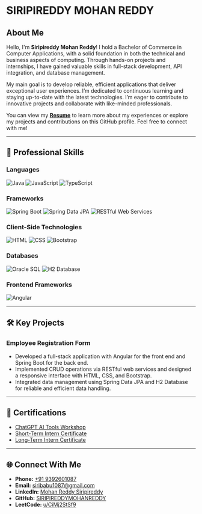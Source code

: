 # SIRIPIREDDY MOHAN REDDY
## About Me

Hello, I'm **Siripireddy Mohan Reddy**! I hold a Bachelor of Commerce in Computer Applications, with a solid foundation in both the technical and business aspects of computing. Through hands-on projects and internships, I have gained valuable skills in full-stack development, API integration, and database management.

My main goal is to develop reliable, efficient applications that deliver exceptional user experiences. I’m dedicated to continuous learning and staying up-to-date with the latest technologies. I’m eager to contribute to innovative projects and collaborate with like-minded professionals.

You can view my [**Resume**](https://drive.google.com/file/d/1nnm4E2NN6bcsReuFSyDMp5YeF-URE4rS/view?usp=sharing) to learn more about my experiences or explore my projects and contributions on this GitHub profile. Feel free to connect with me!

---
<section id="skills">
  <h2>💼 <strong>Professional Skills</strong></h2>
  
  <h3><strong>Languages</strong></h3>
  <p>
    <img src="https://img.shields.io/badge/Java-orange?style=flat-square&logo=java&logoColor=white" alt="Java">
    <img src="https://img.shields.io/badge/JavaScript-yellow?style=flat-square&logo=javascript&logoColor=black" alt="JavaScript">
    <img src="https://img.shields.io/badge/TypeScript-blue?style=flat-square&logo=typescript&logoColor=white" alt="TypeScript">
  </p>
  
  <h3><strong>Frameworks</strong></h3>
  <p>
    <img src="https://img.shields.io/badge/Spring%20Boot-green?style=flat-square&logo=spring&logoColor=white" alt="Spring Boot">
    <img src="https://img.shields.io/badge/Spring%20Data%20JPA-blue?style=flat-square&logo=spring&logoColor=white" alt="Spring Data JPA">
    <img src="https://img.shields.io/badge/RESTful%20Web%20Services-teal?style=flat-square&logo=rest&logoColor=white" alt="RESTful Web Services">
  </p>
  
  <h3><strong>Client-Side Technologies</strong></h3>
  <p>
    <img src="https://img.shields.io/badge/HTML-orange?style=flat-square&logo=html5&logoColor=white" alt="HTML">
    <img src="https://img.shields.io/badge/CSS-blue?style=flat-square&logo=css3&logoColor=white" alt="CSS">
    <img src="https://img.shields.io/badge/Bootstrap-purple?style=flat-square&logo=bootstrap&logoColor=white" alt="Bootstrap">
  </p>
  
  <h3><strong>Databases</strong></h3>
  <p>
    <img src="https://img.shields.io/badge/Oracle_SQL-red?style=flat-square&logo=oracle&logoColor=white" alt="Oracle SQL">
    <img src="https://img.shields.io/badge/H2%20Database-blue?style=flat-square&logo=h2&logoColor=white" alt="H2 Database">
  </p>
  
  <h3><strong>Frontend Frameworks</strong></h3>
  <p>
    <img src="https://img.shields.io/badge/Angular-red?style=flat-square&logo=angular&logoColor=white" alt="Angular">
  </p>
</section>

---

## 🛠️ **Key Projects**

### Employee Registration Form
- Developed a full-stack application with Angular for the front end and Spring Boot for the back end.
- Implemented CRUD operations via RESTful web services and designed a responsive interface with HTML, CSS, and Bootstrap.
- Integrated data management using Spring Data JPA and H2 Database for reliable and efficient data handling.

---

## 📄 **Certifications**
- [ChatGPT AI Tools Workshop](https://example.com)  
- [Short-Term Intern Certificate](https://example.com)
- [Long-Term Intern Certificate](https://example.com)

---

## 🌐 **Connect With Me**

- **Phone:** [+91 9392601087](tel:+919392601087)  
- **Email:** [siribabu1087@gmail.com](mailto:siribabu1087@gmail.com)  
- **LinkedIn:** [Mohan Reddy Siripireddy](https://www.linkedin.com/in/mohan-reddy-siripireddy-46526a325/)  
- **GitHub:** [SIRIPIREDDYMOHANREDDY](https://github.com/SIRIPIREDDYMOHANREDDY)  
- **LeetCode:** [u/CiMj2StSf9](https://leetcode.com/u/CiMj2StSf9/)
